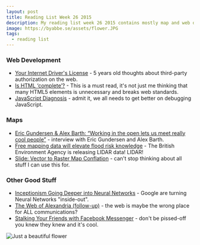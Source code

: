 ```yaml
---
layout: post
title: Reading List Week 26 2015
description: My reading list week 26 2015 contains mostly map and web dev stuff.
image: https://byabbe.se/assets/flower.JPG
tags:
  - reading list
---
```


### Web Development

 - [Your Internet Driver's License](http://blog.codinghorror.com/your-internet-drivers-license/) - 5 years old thoughts about third-party authorization on the web.
 - [Is HTML ‘complete’?](http://www.brucelawson.co.uk/2015/is-html-complete/) - This is a must read, it's not just me thinking that many HTML5 elements is unnecessary and breaks web standards.
 - [JavaScript Diagnosis](http://www.macwright.org/2015/03/10/javascript-diagnosis.html) - admit it, we all needs to get better on debugging JavaScript.

### Maps

 - [Eric Gundersen & Alex Barth: “Working in the open lets us meet really cool people”](http://geohipster.com/2015/06/15/eric-gundersen-alex-barth-working-in-the-open-lets-us-meet-really-cool-people/) - interview with Eric Gundersen and Alex Barth.
 - [Free mapping data will elevate flood risk knowledge](https://environmentagency.blog.gov.uk/2015/06/16/free-mapping-data-will-elevate-flood-risk-knowledge/) - The British Environment Agency is releasing LIDAR data! LIDAR! 
 - [Slide&#58;  Vector to Raster Map Conflation](https://github.com/paulmach/slide) - can't stop thinking about all stuff I can use this for.

### Other Good Stuff

 - [Inceptionism Going Deeper into Neural Networks](http://googleresearch.blogspot.se/2015/06/inceptionism-going-deeper-into-neural.html) - Google are turning Neural Networks "inside-out".
 - [The Web of Alexandria (follow-up)](http://worrydream.com/TheWebOfAlexandria/2.html) - the web is maybe the wrong place for ALL communications?
 - [Stalking Your Friends with Facebook Messenger](https://medium.com/faith-and-future/stalking-your-friends-with-facebook-messenger-9da8820bd27d) - don't be pissed-off you knew they knew and it's cool.

![Just a beautiful flower](https://byabbe.se/assets/flower.JPG)